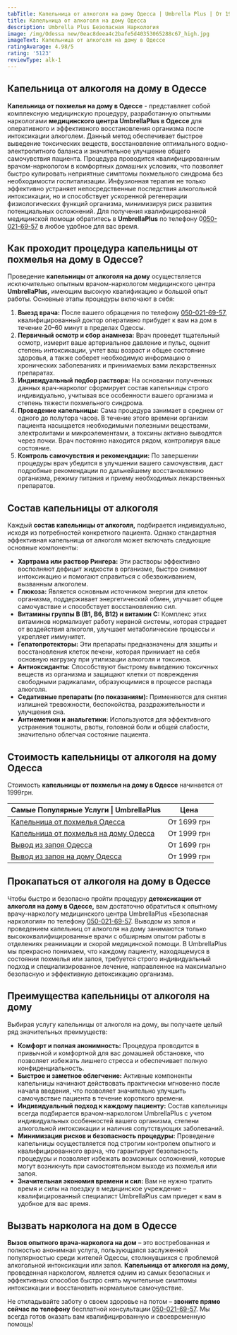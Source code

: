 ```yaml
---
tabTitle: Капельница от алкоголя на дому Одесса | Umbrella Plus | От 1999 грн
title: Капельница от алкоголя на дому Одесса
description: Umbrella Plus Безопасная Наркология
image: /img/Odessa new/0eac8deea4c2bafe5d40353065288c67_high.jpg
imageText: Капельница от алкоголя на дому в Одессе
ratingAvarage: 4.98/5
rating: '5123'
reviewType: alk-1
---
```


## Капельница от алкоголя на дому в Одессе

**Капельница от похмелья на дому в Одессе** - представляет собой комплексную медицинскую процедуру, разработанную опытными наркологами **медицинского центра UmbrellaPlus в Одессе** для оперативного и эффективного восстановления организма после интоксикации алкоголем. Данный метод обеспечивает быстрое выведение токсических веществ, восстановление оптимального водно-электролитного баланса и значительное улучшение общего самочувствия пациента. Процедура проводится квалифицированным врачом-наркологом в комфортных домашних условиях, что позволяет быстро купировать неприятные симптомы похмельного синдрома без необходимости госпитализации. Инфузионная терапия не только эффективно устраняет непосредственные последствия алкогольной интоксикации, но и способствует ускоренной регенерации физиологических функций организма, минимизируя риск развития потенциальных осложнений. Для получения квалифицированной медицинской помощи обратитесь в **UmbrellaPlus** по телефону 0[050-021-69-57](tel:0500216957) в любое удобное для вас время.

## Как проходит процедура капельницы от похмелья на дому в Одессе?

Проведение **капельницы от алкоголя на дому** осуществляется исключительно опытным врачом-наркологом медицинского центра **UmbrellaPlus,** имеющим высокую квалификацию и большой опыт работы. Основные этапы процедуры включают в себя:

1. **Выезд врача:** После вашего обращения по телефону [050-021-69-57](tel:0500216957), квалифицированный доктор оперативно прибудет к вам на дом в течение 20–60 минут в пределах Одессы.
2. **Первичный осмотр и сбор анамнеза:** Врач проведет тщательный осмотр, измерит ваше артериальное давление и пульс, оценит степень интоксикации, учтет ваш возраст и общее состояние здоровья, а также соберет необходимую информацию о хронических заболеваниях и принимаемых вами лекарственных препаратах.
3. **Индивидуальный подбор раствора:** На основании полученных данных врач-нарколог сформирует состав капельницы строго индивидуально, учитывая все особенности вашего организма и степень тяжести похмельного синдрома.
4. **Проведение капельницы:** Сама процедура занимает в среднем от одного до полутора часов. В течение этого времени организм пациента насыщается необходимыми полезными веществами, электролитами и микроэлементами, а токсины активно выводятся через почки. Врач постоянно находится рядом, контролируя ваше состояние.
5. **Контроль самочувствия и рекомендации:** По завершении процедуры врач убедится в улучшении вашего самочувствия, даст подробные рекомендации по дальнейшему восстановлению организма, режиму питания и приему необходимых лекарственных препаратов.

## Состав капельницы от алкоголя

Каждый **состав капельницы от алкоголя,** подбирается индивидуально, исходя из потребностей конкретного пациента. Однако стандартная эффективная капельница от алкоголя может включать следующие основные компоненты:

* **Хартрама или раствор Рингера:** Эти растворы эффективно восполняют дефицит жидкости в организме, быстро снимают интоксикацию и помогают справиться с обезвоживанием, вызванным алкоголем.
* **Глюкоза:** Является основным источником энергии для клеток организма, поддерживает энергетический обмен, улучшает общее самочувствие и способствует восстановлению сил.
* **Витамины группы В (В1, В6, В12) и витамин С:** Комплекс этих витаминов нормализует работу нервной системы, которая страдает от воздействия алкоголя, улучшает метаболические процессы и укрепляет иммунитет.
* **Гепатопротекторы:** Эти препараты предназначены для защиты и восстановления клеток печени, которая принимает на себя основную нагрузку при утилизации алкоголя и токсинов.
* **Антиоксиданты:** Способствуют быстрому выведению токсичных веществ из организма и защищают клетки от повреждения свободными радикалами, образующимися в процессе распада алкоголя.
* **Седативные препараты (по показаниям):** Применяются для снятия излишней тревожности, беспокойства, раздражительности и улучшения сна.
* **Антиеметики и анальгетики:** Используются для эффективного устранения тошноты, рвоты, головной боли и общей слабости, значительно облегчая состояние пациента.

## Стоимость капельницы от алкоголя на дому Одесса

Стоимость **капельницы от похмелья на дому в Одессе** начинается от 1999грн.

| Самые Популярные Услуги \| UmbrellaPlus                                                                    | Цена        |
| ---------------------------------------------------------------------------------------------------------- | ----------- |
| [Капельница от похмелья Одесса](https://umbrella-plus.com.ua/kapelnica-ot-alkogolia-od/)                   | От 1699 грн |
| [Капельница от похмелья на дому Одесса](https://umbrella-plus.com.ua/kapelnica-ot-alkogolizma-na-domy-od/) | От 1999 грн |
| [Вывод из запоя Одесса](https://umbrella-plus.com.ua/vivod-iz-zapoia-od/)                                  | От 1699 грн |
| [Вывод из запоя на дому Одесса](https://umbrella-plus.com.ua/vivod-iz-zapoia-na-domy-od/)                  | От 1999 грн |

## Прокапаться от алкоголя на дому в Одессе

Чтобы быстро и безопасно пройти процедуру **детоксикации от алкоголя на дому в Одессе,** вам достаточно обратиться к опытному врачу-наркологу медицинского центра UmbrellaPlus «Безопасная наркология» по телефону [050-021-69-57](tel:0500216957). Выводом из запоя и проведением капельниц от алкоголя на дому занимаются только высококвалифицированные врачи с обширным опытом работы в отделениях реанимации и скорой медицинской помощи. В UmbrellaPlus мы прекрасно понимаем, что каждому пациенту, находящемуся в состоянии похмелья или запоя, требуется строго индивидуальный подход и специализированное лечение, направленное на максимально безопасную и эффективную детоксикацию организма.

## Преимущества капельницы от алкоголя на дому

Выбирая услугу капельницы от алкоголя на дому, вы получаете целый ряд значительных преимуществ:

* **Комфорт и полная анонимность:** Процедура проводится в привычной и комфортной для вас домашней обстановке, что позволяет избежать лишнего стресса и обеспечивает полную конфиденциальность.
* **Быстрое и заметное облегчение:** Активные компоненты капельницы начинают действовать практически мгновенно после начала введения, что позволяет значительно улучшить самочувствие пациента в течение короткого времени.
* **Индивидуальный подход к каждому пациенту:** Состав капельницы всегда подбирается врачом-наркологом UmbrellaPlus с учетом индивидуальных особенностей вашего организма, степени алкогольной интоксикации и наличия сопутствующих заболеваний.
* **Минимизация рисков и безопасность процедуры:** Проведение капельницы осуществляется под строгим контролем опытного и квалифицированного врача, что гарантирует безопасность процедуры и позволяет избежать возможных осложнений, которые могут возникнуть при самостоятельном выходе из похмелья или запоя.
* **Значительная экономия времени и сил:** Вам не нужно тратить время и силы на поездку в медицинское учреждение – квалифицированный специалист UmbrellaPlus сам приедет к вам в удобное для вас время.

## Вызвать нарколога на дом в Одессе

**Вызов опытного врача-нарколога на дом** – это востребованная и полностью анонимная услуга, пользующаяся заслуженной популярностью среди жителей Одессы, столкнувшихся с проблемой алкогольной интоксикации или запоя. **Капельница от алкоголя на дому,** проведенная наркологом, является одним из самых безопасных и эффективных способов быстро снять мучительные симптомы интоксикации и восстановить нормальное самочувствие.

Не откладывайте заботу о своем здоровье на потом – **звоните прямо сейчас по телефону** бесплатной консультации [050-021-69-57](tel:0500216957). Мы всегда готов оказать вам квалифицированную и своевременную помощь!
